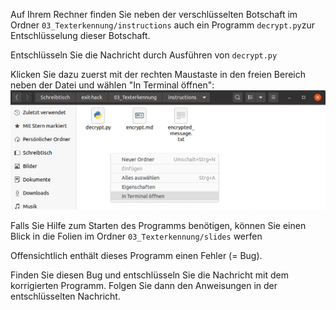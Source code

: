 Auf Ihrem Rechner finden Sie neben der verschlüsselten Botschaft im Ordner `03_Texterkennung/instructions` auch ein Programm `decrypt.py`zur Entschlüsselung dieser Botschaft.

Entschlüsseln Sie die Nachricht durch Ausführen
von `decrypt.py`

Klicken Sie dazu zuerst mit der rechten Maustaste in den freien Bereich neben der Datei und wählen "In Terminal öffnen":
![terminal starten](../../img/start_terminal.png?raw=true)

Falls Sie Hilfe zum Starten des Programms benötigen, können Sie einen Blick in die Folien im Ordner `03_Texterkennung/slides` werfen

Offensichtlich enthält dieses Programm einen Fehler (= Bug).

Finden Sie diesen Bug und entschlüsseln Sie die Nachricht mit dem korrigierten
Programm. Folgen Sie dann den Anweisungen in der entschlüsselten Nachricht.
